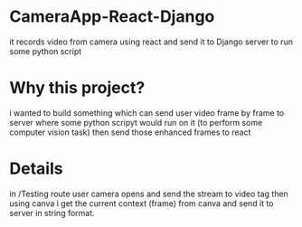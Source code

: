 # CameraApp-React-Django
it records video from camera using react and send it to Django server to run some python script 

# Why this project?
i wanted to build something which can send user video frame by frame to server
where some python scripyt would run on it (to perform some computer vision task) 
then send those enhanced frames to react 

# Details
in /Testing route user camera opens and send the stream to video tag
then using canva i get the current context (frame) from canva and send it to server in string format.
